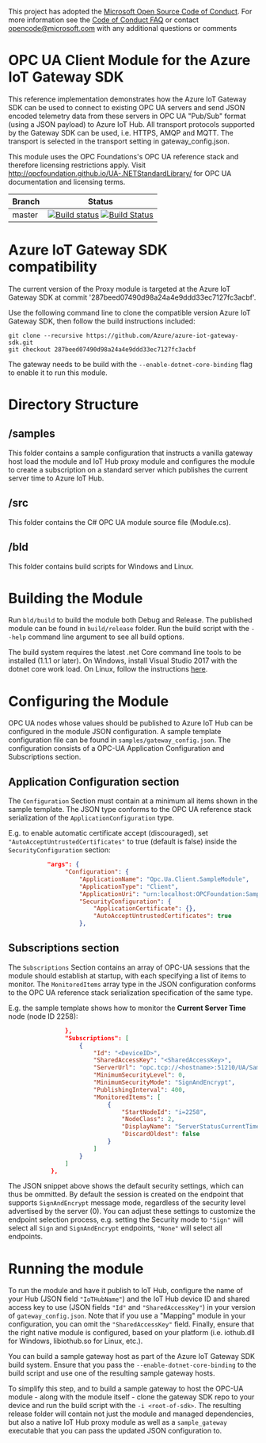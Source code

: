 This project has adopted the [Microsoft Open Source Code of Conduct](https://opensource.microsoft.com/codeofconduct/). For more information see the [Code of Conduct FAQ](https://opensource.microsoft.com/codeofconduct/faq/) or contact [opencode@microsoft.com](mailto:opencode@microsoft.com) with any additional questions or comments

# OPC UA Client Module for the Azure IoT Gateway SDK
This reference implementation demonstrates how the Azure IoT Gateway SDK can be used to connect to existing OPC UA servers and send JSON encoded telemetry data from these servers in OPC UA "Pub/Sub" format (using a JSON payload) to Azure IoT Hub. All transport protocols supported by the Gateway SDK can be used, i.e. HTTPS, AMQP and MQTT. The transport is selected in the transport setting in gateway_config.json.

This module uses the OPC Foundations's OPC UA reference stack and therefore licensing restrictions apply. Visit http://opcfoundation.github.io/UA-.NETStandardLibrary/ for OPC UA documentation and licensing terms.

|Branch|Status|
|------|-------------|
|master|[![Build status](https://ci.appveyor.com/api/projects/status/6t7ru6ow7t9uv74r/branch/master?svg=true)](https://ci.appveyor.com/project/marcschier/iot-gateway-opc-ua-r4ba5/branch/master) [![Build Status](https://travis-ci.org/Azure/iot-gateway-opc-ua.svg?branch=master)](https://travis-ci.org/Azure/iot-gateway-opc-ua)|

# Azure IoT Gateway SDK compatibility
The current version of the Proxy module is targeted at the Azure IoT Gateway SDK at commit '287beed07490d98a24a4e9ddd33ec7127fc3acbf'.

Use the following command line to clone the compatible version Azure IoT Gateway SDK, then follow the build instructions included:

```
git clone --recursive https://github.com/Azure/azure-iot-gateway-sdk.git
git checkout 287beed07490d98a24a4e9ddd33ec7127fc3acbf
```

The gateway needs to be build with the ```--enable-dotnet-core-binding``` flag to enable it to run this module.
# Directory Structure

## /samples
This folder contains a sample configuration that instructs a vanilla gateway host load the module and IoT Hub proxy module and configures the module to create a 
subscription on a standard server which publishes the current server time to Azure IoT Hub.

## /src
This folder contains the C# OPC UA module source file (Module.cs).

## /bld
This folder contains build scripts for Windows and Linux.  

# Building the Module

Run ```bld/build``` to build the module both Debug and Release.  The published module can be found in ```build/release``` folder.  Run the build script with the ```--help``` command line argument to see all build options.  

The build system requires the latest .net Core command line tools to be installed (1.1.1 or later).  On Windows, install Visual Studio 2017 with the dotnet core work load.  On Linux, follow the instructions [here](https://www.microsoft.com/net/core#linuxubuntu).

# Configuring the Module
OPC UA nodes whose values should be published to Azure IoT Hub can be configured in the module JSON configuration.  A sample template configuration file can be found in ```samples/gateway_config.json```.  The configuration consists of a OPC-UA Application Configuration and Subscriptions section.  

## Application Configuration section
The ```Configuration``` Section must contain at a minimum all items shown in the sample template.  The JSON type conforms to the OPC UA reference stack serialization of the ```ApplicationConfiguration``` type.  

E.g. to enable automatic certificate accept (discouraged), set ```"AutoAcceptUntrustedCertificates"``` to true (default is false) inside the ```SecurityConfiguration``` section:

``` JSON
           "args": {
                "Configuration": {
                    "ApplicationName": "Opc.Ua.Client.SampleModule",
                    "ApplicationType": "Client",
                    "ApplicationUri": "urn:localhost:OPCFoundation:SampleModule",
                    "SecurityConfiguration": {
                        "ApplicationCertificate": {},
                        "AutoAcceptUntrustedCertificates": true
                    },
```

## Subscriptions section
The ```Subscriptions``` Section contains an array of OPC-UA sessions that the module should establish at startup, with each specifying a list of items to monitor.  The ```MonitoredItems``` array type in the JSON configuration conforms to the OPC UA reference stack serialization specification of the same type. 

E.g. the sample template shows how to monitor the **Current Server Time** node (node ID 2258):

``` JSON
                },
                "Subscriptions": [
                    {
                        "Id": "<DeviceID>",
                        "SharedAccessKey": "<SharedAccessKey>",
                        "ServerUrl": "opc.tcp://<hostname>:51210/UA/SampleServer",
						"MinimumSecurityLevel": 0,
						"MinimumSecurityMode": "SignAndEncrypt",
                        "PublishingInterval": 400,
                        "MonitoredItems": [
                            {
                                "StartNodeId": "i=2258",
                                "NodeClass": 2,
                                "DisplayName": "ServerStatusCurrentTime",
                                "DiscardOldest": false
                            }
                        ]
                    }
                ]
            },
```

The JSON snippet above shows the default security settings, which can thus be ommitted.  By default the session is created on the endpoint that supports ```SignAndEncrypt``` message mode, regardless of the security level advertised by the server (0).  You can adjust these settings to customize the endpoint selection process, e.g. setting the Security mode to ```"Sign"``` will select all ```Sign``` and ```SignAndEncrypt``` endpoints, ```"None"``` will select all endpoints.

# Running the module

To run the module and have it publish to IoT Hub, configure the name of your Hub (JSON field ```"IoTHubName"```) and the IoT Hub device ID and shared access key to use (JSON fields ```"Id"``` and ```"SharedAccessKey"```) in your version of ```gateway_config.json```.  Note that if you use a "Mapping" module in your configuration, you can omit the ```"SharedAccessKey"``` field.  Finally, ensure that the right native module is configured, based on your platform (i.e. iothub.dll for Windows, libiothub.so for Linux, etc.).

You can build a sample gateway host as part of the Azure IoT Gateway SDK build system.  Ensure that you pass the ```--enable-dotnet-core-binding``` to the build script and use one of the resulting sample gateway hosts.   

To simplify this step, and to build a sample gateway to host the OPC-UA module - along with the module itself - clone the gateway SDK repo to your device and run the build script with the ```-i <root-of-sdk>```.  The resulting release folder will contain not just the module and managed dependencies, but also a native IoT Hub proxy module as well as a ```sample_gateway``` executable that you can pass the updated JSON configuration to.  

